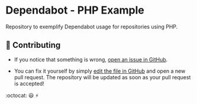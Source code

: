 # Dependabot - PHP Example

Repository to exemplify Dependabot usage for repositories using PHP.

## :handshake: Contributing

* If you notice that something is wrong, [open an issue in GitHub](https://github.com/dependabot/php-example/issues).

* You can fix it yourself by simply [edit the file in GitHub](https://github.com/dependabot/php-example/new/master) and open a new pull request. The repository will be updated as soon as your pull request is accepted!

:octocat: :smiley: :zap:
